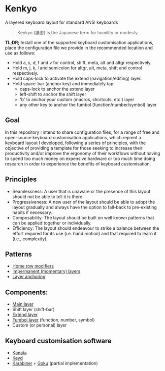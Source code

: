 # Kenkyo

A layered keyboard layout for standard ANSI keyboards

> Kenkyo (謙虚) is the Japanese term for humility or modesty.

**TL;DR;** Install one of the supported keyboard customisation applications, place the
configuration file we provide in the recommended location and use as follows:

- Hold a, s, d, f and v for control, shift, meta, alt and altgr respectively.
- Hold m, j, k, l and semicolon for altgr, alt, meta, shift and control respectively.
- Hold caps-lock to activate the extend (navigation/editing) layer.
- Hold space-bar (anchor key) and immediately tap:
  - caps-lock to anchor the extend layer
  - left-shift to anchor the shift layer
  - 'b' to anchor your custom (macros, shortcuts, etc.) layer
  - any other key to anchor the fumbol (function/number/symbol) layer

## Goal

In this repository I intend to share configuration files, for a range of free and
open-source keyboard customisation applications, which reprent a keyboard layout I
developed, following a series of principles, with the objective of providing a template
for those seeking to increase their productivity and/or improve the ergonomy of their
workflows without having to spend too much money on expensive hardware or too much time
doing research in order to experience the benefits of keyboard customisation.

## Principles

- Seamlessness: A user that is unaware or the presence of this layout should not be able to
 tell it is there. 
- Progressiveness: A new user of the layout should be able to adopt the layout gradually and
 always have the option to fall-back to pre-existing habits if necessary.
- Composability: The layout should be built on well known patterns that can be applied 
 together or individually.
- Efficiency: The layout should endeavour to strike a balance between the effort required
 for its use (i.e. hand motion) and that required to learn it (i.e., complexity).

## Patterns

- [Home row modifiers](https://precondition.github.io/home-row-mods)
- [Impermanent (momentary) layers](https://jonny-wamsley.gitbook.io/the-ultimate-guide-to-keyboard-layers/ch-3-layer-activators/3.3-shift-layers)
- [Layer anchoring](https://argenkiwi.medium.com/keyboard-layer-pinning-20aafede96e5)

## Components:

- [Main layer](http://www.keyboard-layout-editor.com/##@_name=Main%3B&@_w:1.5%3B&=Tab&=Q&=W&=E&=R&=T&=Y&=U&=I&=O&=P&=%7B%0A%5B&=%7D%0A%5D&_w:1.5%3B&=%7C%0A%5C%3B&@_w:1.75%3B&=Caps%20Lock%0A%0A%0A%0A%0A%0A%0A%0A%0AExtend&=A%0A%0A%0A%0A%0A%0A%0A%0A%0ACtrl&=S%0A%0A%0A%0A%0A%0A%0A%0A%0AShift&=D%0A%0A%0A%0A%0A%0A%0A%0A%0AWin&=F%0A%0A%0A%0A%0A%0A%0A%0A%0AAlt&=G&=H&=J%0A%0A%0A%0A%0A%0A%0A%0A%0AAlt&=K%0A%0A%0A%0A%0A%0A%0A%0A%0AWin&=L%0A%0A%0A%0A%0A%0A%0A%0A%0AShift&=%2F:%0A%2F%3B%0A%0A%0A%0A%0A%0A%0A%0ACtrl&=%22%0A'&_w:2.25%3B&=Enter%3B&@_w:2.25%3B&=Shift&=Z&=X&=C&=V%0A%0A%0A%0A%0A%0A%0A%0A%0AAltGr&=B&=N&=M%0A%0A%0A%0A%0A%0A%0A%0A%0AAltGr&=%3C%0A,&=%3E%0A.&=%3F%0A%2F%2F&_w:2.75%3B&=Shift%3B&@_w:1.25%3B&=Ctrl&_w:1.25%3B&=Win&_w:1.25%3B&=Alt&_a:7&w:6.25%3B&=Fumbol&_a:4&w:1.25%3B&=Alt&_w:1.25%3B&=Win&_w:1.25%3B&=Menu&_w:1.25%3B&=Ctrl)
- Shift layer (shift-bar)
- [Extend layer](http://www.keyboard-layout-editor.com/##@_name=Extend&notes=See%20https%2F:%2F%2F%2F%2Fcolemakmods.github.io%2F%2Fergonomic-mods%2F%2Fextend.html%3B&@_a:7&w:1.5%3B&=&_a:4%3B&=Esc%0AAlt&_a:7%3B&=&=&=&=&_a:4%3B&=PgUp&=Home&=Up&=End&=Ins&_a:7%3B&=&=&_w:1.5%3B&=%3B&@_c=%23ffe5b4&w:1.75%3B&=Extend&_c=%23cccccc&a:4%3B&=Ctrl&=Shift&=Win&=Alt&_a:7%3B&=&_a:4%3B&=PgDn&=Left&=Down&=Right&=Del&_a:7%3B&=&_w:2.25%3B&=%3B&@_w:2.25%3B&=&=&=&=&=&=&_a:4%3B&=Menu&=Bspc&=Spc&=Tab&=Enter&_a:7&w:2.75%3B&=%3B&@_w:1.25%3B&=&_w:1.25%3B&=&_w:1.25%3B&=&_w:6.25%3B&=Extend&_w:1.25%3B&=&_w:1.25%3B&=&_w:1.25%3B&=&_w:1.25%3B&=)
- [Fumbol layer](http://www.keyboard-layout-editor.com/##@_name=Fumbol%3B&@_a:7&w:1.5%3B&=&_a:4%3B&=F1&=F2&=F3&=F4&=F5&=F6&=F7&=F8&=F9&=F10&=F11&=F12&_a:7&w:1.5%3B&=%3B&@_w:1.75%3B&=Extend&_a:4%3B&=1%0A!%0A%0A%0A%0A%0A%0A%0A%0ACtrl&=2%0A%2F@%0A%0A%0A%0A%0A%0A%0A%0AShift&=3%0A%23%0A%0A%0A%0A%0A%0A%0A%0AWin&=4%0A$%0A%0A%0A%0A%0A%0A%0A%0AAlt&=5%0A%25&=6%0A%5E&=7%0A%2F&%0A%0A%0A%0A%0A%0A%0A%0AAlt&=8%0A*%0A%0A%0A%0A%0A%0A%0A%0AWin&=9%0A(%0A%0A%0A%0A%0A%0A%0A%0AShift&=0%0A)%0A%0A%0A%0A%0A%0A%0A%0ACtrl&=%5C%0A%7C&_a:7&w:2.25%3B&=%3B&@_w:2.25%3B&=&_a:4%3B&=Mute&=VolDn&=VolUp&=Play&_a:7%3B&=Cstm&_a:4%3B&=%60%0A~&=-%0A%2F_&=+%0A+&=%5B%0A%7B&=%7D%0A%7D&_a:7&w:2.75%3B&=%3B&@_w:1.25%3B&=&_w:1.25%3B&=&_w:1.25%3B&=&_c=%23ffe5b4&w:6.25%3B&=Fumbol&_c=%23cccccc&w:1.25%3B&=&_w:1.25%3B&=&_w:1.25%3B&=&_w:1.25%3B&=)
 (function, number, symbol)
- Custom (or personal) layer
 
## Keyboard customisation software

- [Kanata](https://github.com/jtroo/kanata)
- [Keyd](https://github.com/rvaiya/keyd)
- [Karabiner](https://github.com/pqrs-org/Karabiner-Elements) + [Goku](https://github.com/yqrashawn/GokuRakuJoudo) (partial implementation)
